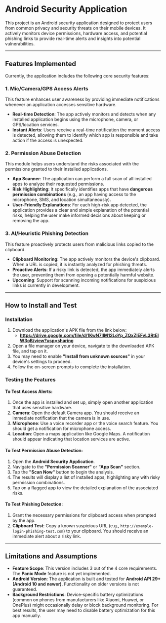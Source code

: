 # Android Security Application

This project is an Android security application designed to protect users from common privacy and security threats on their mobile devices. It actively monitors device permissions, hardware access, and potential phishing links to provide real-time alerts and insights into potential vulnerabilities.

---

## Features Implemented

Currently, the application includes the following core security features:

### 1. Mic/Camera/GPS Access Alerts

This feature enhances user awareness by providing immediate notifications whenever an application accesses sensitive hardware.

* **Real-time Detection**: The app actively monitors and detects when any installed application begins using the microphone, camera, or GPS/location services.
* **Instant Alerts**: Users receive a real-time notification the moment access is detected, allowing them to identify which app is responsible and take action if the access is unexpected.

### 2. Permission Abuse Detection

This module helps users understand the risks associated with the permissions granted to their installed applications.

* **App Scanner**: The application can perform a full scan of all installed apps to analyze their requested permissions.
* **Risk Highlighting**: It specifically identifies apps that have **dangerous permission combinations** (e.g., an app having access to the microphone, SMS, and location simultaneously).
* **User-Friendly Explanations**: For each high-risk app detected, the application provides a clear and simple explanation of the potential risks, helping the user make informed decisions about keeping or removing the app.

### 3. AI/Heuristic Phishing Detection

This feature proactively protects users from malicious links copied to the clipboard.

* **Clipboard Monitoring**: The app actively monitors the device's clipboard. When a URL is copied, it is instantly analyzed for phishing threats.
* **Proactive Alerts**: If a risky link is detected, the app immediately alerts the user, preventing them from opening a potentially harmful website.
* **Upcoming**: Support for scanning incoming notifications for suspicious links is currently in development.

---

## How to Install and Test

### Installation

1.  Download the application's APK file from the link below:
    * **https://drive.google.com/file/d/1KwN7IlM12LoYp_ZQxZlEFvL3RtEIW3oB/view?usp=sharing**
2.  Open a file manager on your device, navigate to the downloaded APK file, and tap on it.
3.  You may need to enable **"Install from unknown sources"** in your device's settings to proceed.
4.  Follow the on-screen prompts to complete the installation.

### Testing the Features

#### To Test Access Alerts:

1.  Once the app is installed and set up, simply open another application that uses sensitive hardware.
2.  **Camera**: Open the default Camera app. You should receive an immediate notification that the camera is in use.
3.  **Microphone**: Use a voice recorder app or the voice search feature. You should get a notification for microphone access.
4.  **Location**: Open a maps application like Google Maps. A notification should appear indicating that location services are active.

#### To Test Permission Abuse Detection:

1.  Open the **Android Security Application**.
2.  Navigate to the **"Permission Scanner"** or **"App Scan"** section.
3.  Tap the **"Scan Now"** button to begin the analysis.
4.  The results will display a list of installed apps, highlighting any with risky permission combinations.
5.  Tap on a flagged app to view the detailed explanation of the associated risks.

#### To Test Phishing Detection:

1.  Grant the necessary permissions for clipboard access when prompted by the app.
2.  **Clipboard Test**: Copy a known suspicious URL (e.g., `http://example-login-phishing-test.com`) to your clipboard. You should receive an immediate alert about a risky link.

---

## Limitations and Assumptions

* **Feature Scope**: This version includes 3 out of the 4 core requirements. The **Panic Mode** feature is not yet implemented.
* **Android Version**: The application is built and tested for **Android API 29+ (Android 10 and newer)**. Functionality on older versions is not guaranteed.
* **Background Restrictions**: Device-specific battery optimizations (common on phones from manufacturers like Xiaomi, Huawei, or OnePlus) might occasionally delay or block background monitoring. For best results, the user may need to disable battery optimization for this app manually.
